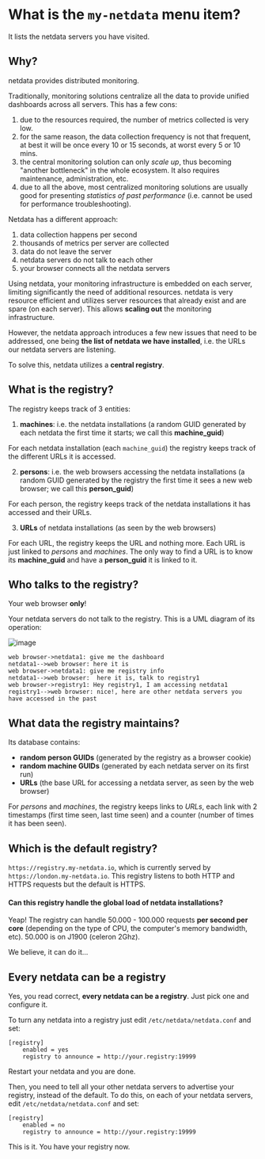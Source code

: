 # What is the `my-netdata` menu item?

It lists the netdata servers you have visited.


## Why?

netdata provides distributed monitoring.

Traditionally, monitoring solutions centralize all the data to provide unified dashboards across all servers. This has a few cons:

1. due to the resources required, the number of metrics collected is very low.
2. for the same reason, the data collection frequency is not that frequent, at best it will be once every 10 or 15 seconds, at worst every 5 or 10 mins.
2. the central monitoring solution can only *scale up*, thus becoming "another bottleneck" in the whole ecosystem. It also requires maintenance, administration, etc.
3. due to all the above, most centralized monitoring solutions are usually good for presenting *statistics of past performance* (i.e. cannot be used for performance troubleshooting).

Netdata has a different approach:

1. data collection happens per second
2. thousands of metrics per server are collected
3. data do not leave the server
4. netdata servers do not talk to each other
5. your browser connects all the netdata servers

Using netdata, your monitoring infrastructure is embedded on each server, limiting significantly the need of additional resources. netdata is very resource efficient and utilizes server resources that already exist and are spare (on each server). This allows **scaling out** the monitoring infrastructure. 

However, the netdata approach introduces a few new issues that need to be addressed, one being **the list of netdata we have installed**, i.e. the URLs our netdata servers are listening.

To solve this, netdata utilizes a **central registry**.

## What is the registry?

The registry keeps track of 3 entities:

1. **machines**: i.e. the netdata installations (a random GUID generated by each netdata the first time it starts; we call this **machine_guid**)

  For each netdata installation (each `machine_guid`) the registry keeps track of the different URLs it is accessed.

2. **persons**: i.e. the web browsers accessing the netdata installations (a random GUID generated by the registry the first time it sees a new web browser; we call this **person_guid**)

  For each person, the registry keeps track of the netdata installations it has accessed and their URLs.

3. **URLs** of netdata installations (as seen by the web browsers)

  For each URL, the registry keeps the URL and nothing more. Each URL is just linked to *persons* and *machines*. The only way to find a URL is to know its **machine_guid** and have a **person_guid** it is linked to it.

## Who talks to the registry?

Your web browser **only**!

Your netdata servers do not talk to the registry. This is a UML diagram of its operation:

![image](https://cloud.githubusercontent.com/assets/2662304/15268669/2990d818-19ef-11e6-831f-4328c8484424.png)

```sequence
web browser->netdata1: give me the dashboard
netdata1-->web browser: here it is
web browser->netdata1: give me registry info
netdata1-->web browser:  here it is, talk to registry1
web browser->registry1: Hey registry1, I am accessing netdata1
registry1-->web browser: nice!, here are other netdata servers you have accessed in the past
```


## What data the registry maintains?

Its database contains:

- **random person GUIDs** (generated by the registry as a browser cookie)
- **random machine GUIDs** (generated by each netdata server on its first run)
- **URLs** (the base URL for accessing a netdata server, as seen by the web browser)

For *persons* and *machines*, the registry keeps links to *URLs*, each link with 2 timestamps (first time seen, last time seen) and a counter (number of times it has been seen).

## Which is the default registry?

`https://registry.my-netdata.io`, which is currently served by `https://london.my-netdata.io`. This registry listens to both HTTP and HTTPS requests but the default is HTTPS.

#### Can this registry handle the global load of netdata installations?

Yeap! The registry can handle 50.000 - 100.000 requests **per second per core** (depending on the type of CPU, the computer's memory bandwidth, etc). 50.000 is on J1900 (celeron 2Ghz).

We believe, it can do it...

## Every netdata can be a registry

Yes, you read correct, **every netdata can be a registry**. Just pick one and configure it.

To turn any netdata into a registry just edit `/etc/netdata/netdata.conf` and set:

```
[registry]
    enabled = yes
    registry to announce = http://your.registry:19999
```

Restart your netdata and you are done.

Then, you need to tell all your other netdata servers to advertise your registry, instead of the default. To do this, on each of your netdata servers, edit `/etc/netdata/netdata.conf` and set:

```
[registry]
    enabled = no
    registry to announce = http://your.registry:19999
```

This is it. You have your registry now.
